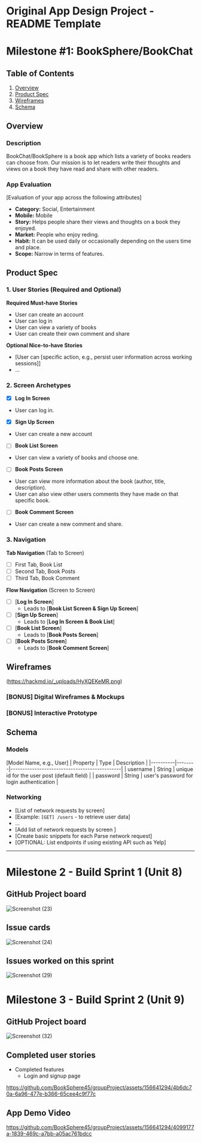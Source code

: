 Original App Design Project - README Template
===

# Milestone #1: BookSphere/BookChat

## Table of Contents

1. [Overview](#Overview)
2. [Product Spec](#Product-Spec)
3. [Wireframes](#Wireframes)
4. [Schema](#Schema)

## Overview

### Description
BookChat/BookSphere is a book app which lists a variety of books readers can choose from. Our mission
is to let readers write their thoughts and views on a book they have read and share with other readers.

### App Evaluation

[Evaluation of your app across the following attributes]
- **Category:** Social, Entertainment
- **Mobile:** Mobile
- **Story:**  Helps people share their views and thoughts on a book they enjoyed.
- **Market:** People who enjoy reding.
- **Habit:** It can be used daily or occasionally depending on the users time and place.
- **Scope:** Narrow in terms of features.

## Product Spec

### 1. User Stories (Required and Optional)

**Required Must-have Stories**

* User can create an account
* User can log in
* User can view a variety of books
* User can create their own comment and share
  

**Optional Nice-to-have Stories**

* [User can [specific action, e.g., persist user information across working sessions]]
* ...

### 2. Screen Archetypes

- [x] **Log In Screen**
* User can log in.
- [x] **Sign Up Screen**
* User can create a new account
- [ ] **Book List Screen**
* User can view a variety of books and choose one.
- [ ] **Book Posts Screen**
* User can view more information about the book (author, title, description).
* User can also view other users comments they have made on that specific book.
- [ ] **Book Comment Screen**
* User can create a new comment and share.

### 3. Navigation

**Tab Navigation** (Tab to Screen)

- [ ] First Tab, Book List
- [ ] Second Tab, Book Posts
- [ ] Third Tab, Book Comment

**Flow Navigation** (Screen to Screen)

- [ ] [**Log In Screen**]
  * Leads to [**Book List Screen & Sign Up Screen**]
- [ ] [**Sign Up Screen**]
  * Leads to [**Log In Screen & Book List**]
- [ ] [**Book List Screen**]
  * Leads to [**Book Posts Screen**]
- [ ] [**Book Posts Screen**]
  * Leads to [**Book Comment Screen**]


## Wireframes

(https://hackmd.io/_uploads/HyXQEKeMR.png)

### [BONUS] Digital Wireframes & Mockups

### [BONUS] Interactive Prototype

## Schema 


### Models

[Model Name, e.g., User]
| Property | Type   | Description                                  |
|----------|--------|----------------------------------------------|
| username | String | unique id for the user post (default field)   |
| password | String | user's password for login authentication      |                       


### Networking

- [List of network requests by screen]
- [Example: `[GET] /users` - to retrieve user data]
- ...
- [Add list of network requests by screen ]
- [Create basic snippets for each Parse network request]
- [OPTIONAL: List endpoints if using existing API such as Yelp]

---

# Milestone 2 - Build Sprint 1 (Unit 8)

## GitHub Project board

![Screenshot (23)](https://github.com/BookSphere45/groupProject/assets/156641294/58e7b917-af3f-4ab9-b4f8-03eb41a33cc7)


## Issue cards
![Screenshot (24)](https://github.com/BookSphere45/groupProject/assets/156641294/c85f9f14-5e19-4b14-9a55-f59a68305142)


## Issues worked on this sprint

![Screenshot (29)](https://github.com/BookSphere45/groupProject/assets/156641294/4b730686-3d15-42bd-a386-e1dd630741a2)


# Milestone 3 - Build Sprint 2 (Unit 9)

## GitHub Project board

![Screenshot (32)](https://github.com/BookSphere45/groupProject/assets/156641294/d15567ba-c75b-4a86-9a10-e76ef2b6c88a)

## Completed user stories

- Completed features
  * Login and signup page


https://github.com/BookSphere45/groupProject/assets/156641294/4b6dc70a-6a96-477e-b366-65cee4c9f77c



## App Demo Video


https://github.com/BookSphere45/groupProject/assets/156641294/4099177a-1839-469c-a7bb-a05ac761bdcc


